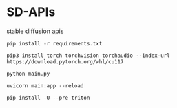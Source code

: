 # SD-APIs

stable diffusion apis

```
pip install -r requirements.txt
```

```
pip3 install torch torchvision torchaudio --index-url https://download.pytorch.org/whl/cu117
```

```
python main.py
```

```
uvicorn main:app --reload
```

```
pip install -U --pre triton
```
